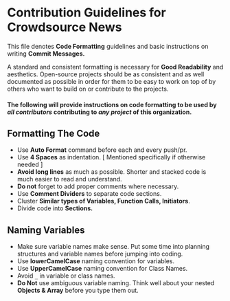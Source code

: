 # Contribution Guidelines for Crowdsource News

This file denotes **Code Formatting** guidelines and basic instructions on writing **Commit Messages.**

A standard and consistent formatting is necessary for **Good Readability** and aesthetics. Open-source projects should be as consistent and as well documented as possible in order for them to be easy to work on top of by others who want to build on or contribute to the projects.

#### The following will provide instructions on code formatting to be used by *all contributors* contributing to *any project* of this organization.

Formatting The Code
--

- Use **Auto Format** command before each and every push/pr.
- Use **4 Spaces** as indentation. [ Mentioned specifically if otherwise needed ]
- **Avoid long lines** as much as possible. Shorter and stacked code is much easier to read and understand.
- **Do not** forget to add proper comments where necessary.
- Use **Comment Dividers** to separate code sections.
- Cluster **Similar types of Variables, Function Calls, Initiators**.
- Divide code into **Sections.**  

Naming Variables
--

- Make sure variable names make sense. Put some time into planning structures and variable names before jumping into coding.
- Use **lowerCamelCase** naming convention for variables.
- Use **UpperCamelCase** naming convention for Class Names.
- Avoid `_` in variable or class names.
- **Do Not** use ambiguous variable naming. Think well about your nested **Objects & Array** before you type them out.
